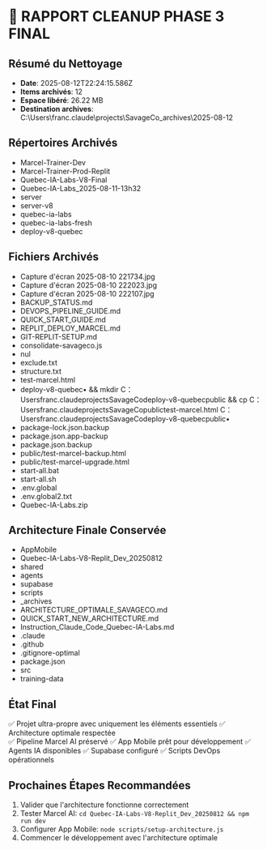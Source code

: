 # 🧹 RAPPORT CLEANUP PHASE 3 FINAL
  
## Résumé du Nettoyage
- **Date**: 2025-08-12T22:24:15.586Z
- **Items archivés**: 12
- **Espace libéré**: 26.22 MB
- **Destination archives**: C:\Users\franc\.claude\projects\SavageCo\_archives\2025-08-12

## Répertoires Archivés
- Marcel-Trainer-Dev
- Marcel-Trainer-Prod-Replit
- Quebec-IA-Labs-V8-Final
- Quebec-IA-Labs_2025-08-11-13h32
- server
- server-v8
- quebec-ia-labs
- quebec-ia-labs-fresh
- deploy-v8-quebec

## Fichiers Archivés  
- Capture d'écran 2025-08-10 221734.jpg
- Capture d'écran 2025-08-10 222023.jpg
- Capture d'écran 2025-08-10 222107.jpg
- BACKUP_STATUS.md
- DEVOPS_PIPELINE_GUIDE.md
- QUICK_START_GUIDE.md
- REPLIT_DEPLOY_MARCEL.md
- GIT-REPLIT-SETUP.md
- consolidate-savageco.js
- nul
- exclude.txt
- structure.txt
- test-marcel.html
- deploy-v8-quebec• && mkdir C：Usersfranc.claudeprojectsSavageCodeploy-v8-quebecpublic && cp C：Usersfranc.claudeprojectsSavageCopublictest-marcel.html C：Usersfranc.claudeprojectsSavageCodeploy-v8-quebecpublic•
- package-lock.json.backup
- package.json.app-backup
- package.json.backup
- public/test-marcel-backup.html
- public/test-marcel-upgrade.html
- start-all.bat
- start-all.sh
- .env.global
- .env.global2.txt
- Quebec-IA-Labs.zip

## Architecture Finale Conservée
- AppMobile
- Quebec-IA-Labs-V8-Replit_Dev_20250812
- shared
- agents
- supabase
- scripts
- _archives
- ARCHITECTURE_OPTIMALE_SAVAGECO.md
- QUICK_START_NEW_ARCHITECTURE.md
- Instruction_Claude_Code_Quebec-IA-Labs.md
- .claude
- .github
- .gitignore-optimal
- package.json
- src
- training-data

## État Final
✅ Projet ultra-propre avec uniquement les éléments essentiels
✅ Architecture optimale respectée  
✅ Pipeline Marcel AI préservé
✅ App Mobile prêt pour développement
✅ Agents IA disponibles
✅ Supabase configuré
✅ Scripts DevOps opérationnels

## Prochaines Étapes Recommandées
1. Valider que l'architecture fonctionne correctement
2. Tester Marcel AI: `cd Quebec-IA-Labs-V8-Replit_Dev_20250812 && npm run dev`
3. Configurer App Mobile: `node scripts/setup-architecture.js`
4. Commencer le développement avec l'architecture optimale
